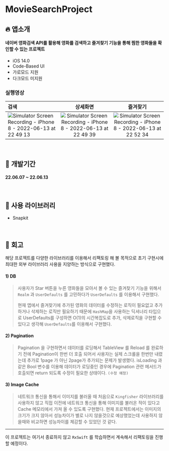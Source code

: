 # MovieSearchProject


## 🔥  앱소개

#### 네이버 영화검색 API를 활용해 영화를 검색하고 즐겨찾기 기능을 통해 찜한 영화들을 확인할 수 있는 프로젝트

* iOS 14.0
* Code-Based UI
* 가로모드 지원
* 다크모드 미지원

### 실행영상

| 검색 | 상세화면 | 즐겨찾기 |
|:---|:---:|:---:|
| ![Simulator Screen Recording - iPhone 8 - 2022-06-13 at 22 49 13](https://user-images.githubusercontent.com/88618825/173369082-2039140e-be0a-46e5-a98c-2e6374c78c15.gif) | ![Simulator Screen Recording - iPhone 8 - 2022-06-13 at 22 49 39](https://user-images.githubusercontent.com/88618825/173369092-951f284c-72b8-48f0-882d-cb6a37a9e13d.gif)| ![Simulator Screen Recording - iPhone 8 - 2022-06-13 at 22 52 34](https://user-images.githubusercontent.com/88618825/173369109-b80df972-6846-4ae6-859b-d154f30de5ae.gif) |

<br>

## 📅  개발기간

#### 22.06.07 ~ 22.06.13

<br>

## 📎  사용 라이브러리

* Snapkit

<br>

## 🤦 회고

해당 프로젝트를 다양한 라이브러리를 이용해서 리팩토링 해 볼 목적으로 초기 구현시에 최대한 외부 라이브러리 사용을 지양하는 방식으로 구현했다.

#### 1) DB

> 사용자가 Star 버튼을 누른 영화들을 모아서 볼 수 있는 즐겨찾기 기능을 위해서 `Realm` 과 `UserDefaults` 를 고민하다가 `UserDefaults` 를 이용해서 구현했다.
> 
> 현재 앱에서 즐겨찾기에 추가된 영화의 데이터를 수정하는 로직이 필요없고 추가하거나 삭제하는 로직만 필요하기 때문에 `HashMap`을 사용하는 딕셔너리 타입으로 UserDefaults를 구성하면 
> O(1)의 시간복잡도로 추가, 삭제로직을 구현할 수 있다고 생각해 `UserDefaults`를 이용해서 구현했다.

#### 2) Pagination

> Pagination 을 구현하면서 데이터를 로딩해서 TableView 를 Reload 를 완료하기 전에 Pagination이 한번 더 호출 되어서 사용자는 실제 스크롤을 한번만 내렸는데 
> 추가로 1page 가 아닌 2page가 추가되는 문제가 발생했다. isLoading 과 같은 Bool 변수를 이용해 데이터가 로딩중인 경우에 Pagination 관련 메서드가 호출되면 
> return 되도록 수정이 필요한 상태이다. `(수정 예정)`

#### 3) Image Cache

> 네트워크 통신을 통해서 이미지를 불러올 때 처음으로 `Kingfisher` 라이브러리를 사용하지 않고 직접 이전에 네트워크 통신을 통해 이미지를 불러온 적이 있다고 Cache 메모리에서 가져 올 수 있도록
> 구현했다. 현재 프로젝트에서는 이미지의 크기가 크지 않아서 성능차이가 별로 나지 않을것으로 예상했었는데 사용하지 않을때와 비교하면 성능차이를 체감할 수 있었던 것 같다.

***

이 프로젝트는 여기서 종료하지 않고 `RxSwift` 를 학습하면서 계속해서 리팩토링을 진행할 예정이다.

